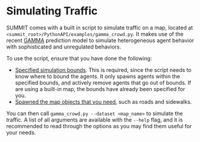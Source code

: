 <h1>Simulating Traffic</h1>

SUMMIT comes with a built in script to simulate traffic on a map, located at `<summit_root>/PythonAPI/examples/gamma_crowd.py`. It makes use of the recent [GAMMA](https://arxiv.org/abs/1906.01566) prediction model to simulate heterogeneous agent behavior with sophisticated and unregulated behaviors.

To use the script, ensure that you have done the following:

  * [Specified simulation bounds](../preparing_maps/#specifying-simulation-bounds). This is required, since the script needs to know where to bound the agents. It only spawns agents within the specified bounds, and actively remove agents that go out of bounds. If are using a built-in map, the bounds have already been specified for you.
  * [Spawned the map objects that you need](../loading_and_spawning_maps), such as roads and sidewalks.

You can then call `gamma_crowd.py --dataset <map_name>` to simulate the traffic. A list of all arguments are available with the `--help` flag, and it is recommended to read through the options as you may find them useful for your needs.

